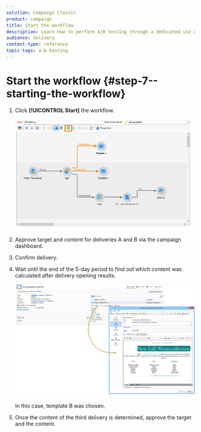 ```yaml
---
solution: Campaign Classic
product: campaign
title: Start the workflow
description: Learn how to perform A/B testing through a dedicated use case.
audience: delivery
content-type: reference
topic-tags: a-b-testing
---
```


# Start the workflow {#step-7--starting-the-workflow}

1. Click **[!UICONTROL Start]** the workflow.

   ![](assets/use_case_abtesting_startwkfl_001.png)

1. Approve target and content for deliveries A and B via the campaign dashboard.
1. Confirm delivery.
1. Wait until the end of the 5-day period to find out which content was calculated after delivery opening results.

   ![](assets/use_case_abtesting_startwkfl_002.png)

   In this case, template B was chosen.

1. Once the content of the third delivery is determined, approve the target and the content.
